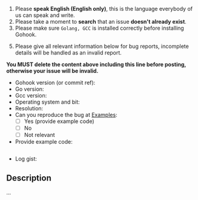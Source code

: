 1. Please **speak English (English only)**, this is the language everybody of us can speak and write.
2. Please take a moment to **search** that an issue **doesn't already exist**.
3. Please make sure `Golang, GCC` is installed correctly before installing Gohook.
<!-- 4. Please ask questions or config/deploy problems on our Gitter channel: https://gitter.im/robotn/gohook -->
5. Please give all relevant information below for bug reports, incomplete details will be handled as an invalid report.

**You MUST delete the content above including this line before posting, otherwise your issue will be invalid.**


- Gohook version (or commit ref):
- Go version:
- Gcc version:
- Operating system and bit:
- Resolution:
- Can you reproduce the bug at [Examples](https://github.com/robotn/gohook/blob/master/examples/main.go):
  - [ ] Yes (provide example code)
  - [ ] No
  - [ ] Not relevant
- Provide example code:

```Go

```
- Log gist:

## Description

...
